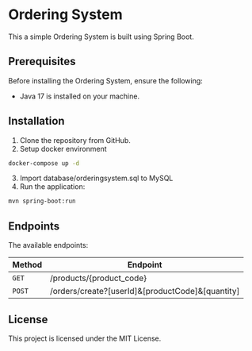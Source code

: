 
# Ordering System

This a simple Ordering System is built using Spring Boot.

## **Prerequisites**

Before installing the Ordering System, ensure the following:

- Java 17 is installed on your machine.

## Installation

1. Clone the repository from GitHub.
2. Setup docker environment
```bash
docker-compose up -d
```
3. Import database/orderingsystem.sql to MySQL
4. Run the application:

```bash
mvn spring-boot:run
```
## Endpoints

The available endpoints:

| Method | Endpoint                                         |
|--------|--------------------------------------------------|
| `GET`  | /products/{product_code}                         |
| `POST` | /orders/create?[userId]&[productCode]&[quantity] |


## License

This project is licensed under the MIT License.
